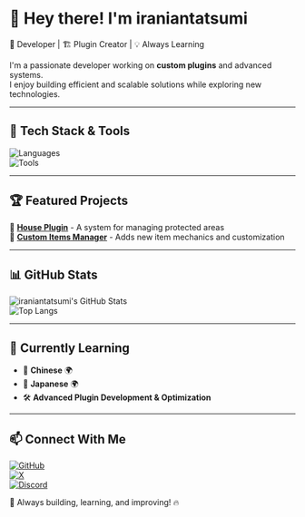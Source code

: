 # 👋 Hey there! I'm iraniantatsumi

🚀 Developer | 🏗️ Plugin Creator | 💡 Always Learning  

I'm a passionate developer working on **custom plugins** and advanced systems.  
I enjoy building efficient and scalable solutions while exploring new technologies.  

---

## 🔧 Tech Stack & Tools  
![Languages](https://skillicons.dev/icons?i=php,js,ts,python,html,css&theme=dark)  
![Tools](https://skillicons.dev/icons?i=sublime,phpstorm,git,github,vscode&theme=dark)  

---

## 🏆 Featured Projects  
🌟 [**House Plugin**](https://github.com/yourrepo) - A system for managing protected areas  
🌟 [**Custom Items Manager**](https://github.com/yourrepo) - Adds new item mechanics and customization  

---

## 📊 GitHub Stats  
![iraniantatsumi's GitHub Stats](https://github-readme-stats.vercel.app/api?username=iraniantatsumi&show_icons=true&theme=tokyonight)  
![Top Langs](https://github-readme-stats.vercel.app/api/top-langs/?username=iraniantatsumi&layout=compact&theme=tokyonight)  

---

## 🎯 Currently Learning  
- 📘 **Chinese** 🌍
- 📘 **Japanese** 🌍  
- 🛠️ **Advanced Plugin Development & Optimization**  

---

## 📫 Connect With Me  
[![GitHub](https://img.shields.io/badge/-GitHub-181717?style=flat&logo=github)](https://github.com/iraniantatsumi)  
[![X](https://img.shields.io/badge/-X-000000?style=flat&logo=x&logoColor=white)](https://x.com/iraniantatsumi)  
[![Discord](https://img.shields.io/badge/-Discord-5865F2?style=flat&logo=discord&logoColor=white)](https://discord.gg/yourserver)  

🚀 Always building, learning, and improving! 🔥  
